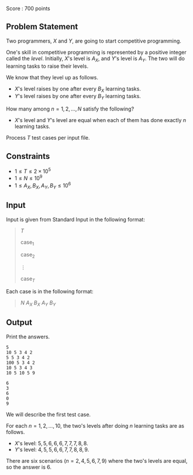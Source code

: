 Score : $700$ points

## Problem Statement

Two programmers, $X$ and $Y$, are going to start competitive programming.

One's skill in competitive programming is represented by a positive integer called the *level*. Initially, $X$'s level is $A_X$, and $Y$'s level is $A_Y$. The two will do learning tasks to raise their levels.

We know that they level up as follows.

- $X$'s level raises by one after every $B_X$ learning tasks.
- $Y$'s level raises by one after every $B_Y$ learning tasks.

How many among $n = 1, 2, \ldots, N$ satisfy the following?

- $X$'s level and $Y$'s level are equal when each of them has done exactly $n$ learning tasks.

Process $T$ test cases per input file.

## Constraints

- $1\leq T\leq 2\times 10^5$
- $1\leq N\leq 10^{9}$
- $1\leq A_X, B_X, A_Y, B_Y \leq 10^6$

## Input

Input is given from Standard Input in the following format:

> $T$
> 
> $\text{case}_1$
> 
> $\text{case}_2$
> 
> $\vdots$
> 
> $\text{case}_T$

Each case is in the following format:

> $N$ $A_X$ $B_X$ $A_Y$ $B_Y$

## Output

Print the answers.

```input1
5
10 5 3 4 2
5 5 3 4 2
100 5 3 4 2
10 5 3 4 3
10 5 10 5 9
```

```output1
6
3
6
0
9
```

We will describe the first test case.

For each $n = 1, 2, \ldots, 10$, the two's levels after doing $n$ learning tasks are as follows.

- $X$'s level: $5, 5, 6, 6, 6, 7, 7, 7, 8, 8$.
- $Y$'s level: $4, 5, 5, 6, 6, 7, 7, 8, 8, 9$.

There are six scenarios ($n = 2, 4, 5, 6, 7, 9$) where the two's levels are equal, so the answer is $6$.